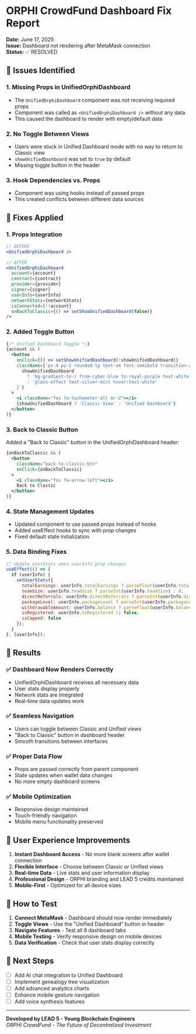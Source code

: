 # ORPHI CrowdFund Dashboard Fix Report
**Date:** June 17, 2025  
**Issue:** Dashboard not rendering after MetaMask connection  
**Status:** ✅ RESOLVED

## 🎯 Issues Identified

### 1. **Missing Props in UnifiedOrphiDashboard**
- The `UnifiedOrphiDashboard` component was not receiving required props
- Component was called as `<UnifiedOrphiDashboard />` without any data
- This caused the dashboard to render with empty/default data

### 2. **No Toggle Between Views**  
- Users were stuck in Unified Dashboard mode with no way to return to Classic view
- `showUnifiedDashboard` was set to `true` by default
- Missing toggle button in the header

### 3. **Hook Dependencies vs. Props**
- Component was using hooks instead of passed props
- This created conflicts between different data sources

## 🔧 Fixes Applied

### 1. **Props Integration**
```jsx
// BEFORE
<UnifiedOrphiDashboard />

// AFTER  
<UnifiedOrphiDashboard 
  account={account}
  contract={contract}
  provider={provider}
  signer={signer}
  userInfo={userInfo}
  networkStats={networkStats}
  isConnected={!!account}
  onBackToClassic={() => setShowUnifiedDashboard(false)}
/>
```

### 2. **Added Toggle Button**
```jsx
{/* Unified Dashboard Toggle */}
{account && (
  <button
    onClick={() => setShowUnifiedDashboard(!showUnifiedDashboard)}
    className={`px-4 py-2 rounded-lg text-sm font-semibold transition-all ${
      showUnifiedDashboard 
        ? 'bg-gradient-to-r from-cyber-blue to-royal-purple text-white' 
        : 'glass-effect text-silver-mist hover:text-white'
    }`}
  >
    <i className="fas fa-tachometer-alt mr-2"></i>
    {showUnifiedDashboard ? 'Classic View' : 'Unified Dashboard'}
  </button>
)}
```

### 3. **Back to Classic Button**
Added a "Back to Classic" button in the UnifiedOrphiDashboard header:
```jsx
{onBackToClassic && (
  <button 
    className="back-to-classic-btn"
    onClick={onBackToClassic}
  >
    <i className="fas fa-arrow-left"></i>
    Back to Classic
  </button>
)}
```

### 4. **State Management Updates**
- Updated component to use passed props instead of hooks
- Added useEffect hooks to sync with prop changes
- Fixed default state initialization

### 5. **Data Binding Fixes**
```jsx
// Update userStats when userInfo prop changes
useEffect(() => {
  if (userInfo) {
    setUserStats({
      totalEarnings: userInfo.totalEarnings ? parseFloat(userInfo.totalEarnings) : 0,
      teamSize: userInfo.teamSize ? parseInt(userInfo.teamSize) : 0,
      directReferrals: userInfo.directReferrals ? parseInt(userInfo.directReferrals) : 0,
      packageLevel: userInfo.packageLevel ? parseInt(userInfo.packageLevel) : 0,
      withdrawableAmount: userInfo.balance ? parseFloat(userInfo.balance) : 0,
      isRegistered: userInfo.isRegistered || false,
      isCapped: false
    });
  }
}, [userInfo]);
```

## 🎉 Results

### ✅ **Dashboard Now Renders Correctly**
- UnifiedOrphiDashboard receives all necessary data
- User stats display properly
- Network stats are integrated
- Real-time data updates work

### ✅ **Seamless Navigation**
- Users can toggle between Classic and Unified views
- "Back to Classic" button in dashboard header
- Smooth transitions between interfaces

### ✅ **Proper Data Flow**
- Props are passed correctly from parent component
- State updates when wallet data changes
- No more empty dashboard screens

### ✅ **Mobile Optimization**
- Responsive design maintained
- Touch-friendly navigation
- Mobile menu functionality preserved

## 🚀 User Experience Improvements

1. **Instant Dashboard Access** - No more blank screens after wallet connection
2. **Flexible Interface** - Choose between Classic or Unified views
3. **Real-time Data** - Live stats and user information display
4. **Professional Design** - ORPHI branding and LEAD 5 credits maintained
5. **Mobile-First** - Optimized for all device sizes

## 📱 How to Test

1. **Connect MetaMask** - Dashboard should now render immediately
2. **Toggle Views** - Use the "Unified Dashboard" button in header
3. **Navigate Features** - Test all 8 dashboard tabs
4. **Mobile Testing** - Verify responsive design on mobile devices
5. **Data Verification** - Check that user stats display correctly

## 🔮 Next Steps

- [ ] Add AI chat integration to Unified Dashboard
- [ ] Implement genealogy tree visualization  
- [ ] Add advanced analytics charts
- [ ] Enhance mobile gesture navigation
- [ ] Add voice synthesis features

---

**Developed by LEAD 5 - Young Blockchain Engineers**  
*ORPHI CrowdFund - The Future of Decentralized Investment* 